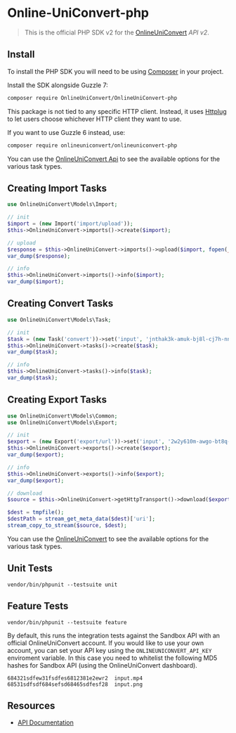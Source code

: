 Online-UniConvert-php
=======================

> This is the official PHP SDK v2 for the [OnlineUniConvert](https://developer.media.io/api-introduction.html) _API v2_. 

Install
-------------------

To install the PHP SDK you will need to be using [Composer]([https://getcomposer.org/)
in your project. 
 
Install the SDK alongside Guzzle 7:

```bash
composer require OnlineUniConvert/OnlineUniConvert-php
```

This package is not tied to any specific HTTP client. Instead, it uses [Httplug](https://github.com/php-http/httplug) to let users choose whichever HTTP client they want to use.

If you want to use Guzzle 6 instead, use:

```bash
composer require onlineuniconvert/onlineuniconvert-php
```

You can use the [OnlineUniConvert Api](https://developer.media.io/api-introduction.html) to see the available options for the various task types.

Creating Import Tasks
-------------------
```php
use OnlineUniConvert\Models\Import;

// init
$import = (new Import('import/upload'));
$this->OnlineUniConvert->imports()->create($import);

// upload
$response = $this->OnlineUniConvert->imports()->upload($import, fopen(__DIR__ . '/files/单独.mov', 'r'), 'vid00084source.mov');
var_dump($response);

// info
$this->OnlineUniConvert->imports()->info($import);
var_dump($import);
```

Creating Convert Tasks
-------------------
```php
use OnlineUniConvert\Models\Task;

// init
$task = (new Task('convert'))->set('input', 'jnthak3k-amuk-bj8l-cj7h-nn1yno4jty8i')->set('output_format', 'mp4');
$this->OnlineUniConvert->tasks()->create($task);
var_dump($task);

// info
$this->OnlineUniConvert->tasks()->info($task);
var_dump($task);
```

Creating Export Tasks
-------------------
```php
use OnlineUniConvert\Models\Common;
use OnlineUniConvert\Models\Export;

// init
$export = (new Export('export/url'))->set('input', '2w2y610m-awgo-bt8q-cq2p-981fu1w1bmr0');
$this->OnlineUniConvert->exports()->create($export);
var_dump($export);

// info
$this->OnlineUniConvert->exports()->info($export);
var_dump($export);

// download
$source = $this->OnlineUniConvert->getHttpTransport()->download($export->getResult()->files[0]->url)->detach();

$dest = tmpfile();
$destPath = stream_get_meta_data($dest)['uri'];
stream_copy_to_stream($source, $dest);
```

You can use the [OnlineUniConvert](https://developer.media.io/api-introduction.html) to see the available options for the various task types.

Unit Tests
-----------------

    vendor/bin/phpunit --testsuite unit

Feature Tests
-----------------

    vendor/bin/phpunit --testsuite feature

By default, this runs the integration tests against the Sandbox API with an official OnlineUniConvert account. If you would like to use your own account, you can set your API key using the `ONLINEUNICONVERT_API_KEY` enviroment variable. In this case you need to whitelist the following MD5 hashes for Sandbox API (using the OnlineUniConvert dashboard).

    684321sdfew31fsdfes6812381e2ewr2  input.mp4
    68531sdfsdf684sefsd68465sdfesf28  input.png
    
Resources
---------

* [API Documentation](https://developer.media.io/)